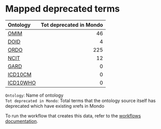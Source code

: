 # Mapped deprecated terms
| Ontology                                    |   Tot deprecated in Mondo |
|:--------------------------------------------|--------------------------:|
| [OMIM](./mapped_deprecated_omim.md)         |                        46 |
| [DOID](./mapped_deprecated_doid.md)         |                         4 |
| [ORDO](./mapped_deprecated_ordo.md)         |                       225 |
| [NCIT](./mapped_deprecated_ncit.md)         |                        12 |
| [GARD](./mapped_deprecated_gard.md)         |                         0 |
| [ICD10CM](./mapped_deprecated_icd10cm.md)   |                         0 |
| [ICD10WHO](./mapped_deprecated_icd10who.md) |                         0 |

`Ontology`: Name of ontology    
`Tot deprecated in Mondo`: Total terms that the ontology source itself has deprecated which have existing xrefs in Mondo

To run the workflow that creates this data, refer to the [workflows documentation](../developer/workflows.md).